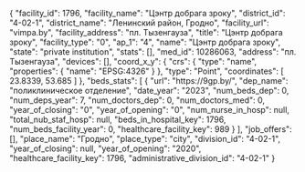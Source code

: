 {
    "facility_id": 1796,
    "facility_name": "Цэнтр добрага зроку",
    "district_id": "4-02-1",
    "district_name": "Ленинский район, Гродно",
    "facility_url": "vimpa.by",
    "facility_address": "пл. Тызенгауза",
    "title": "Цэнтр добрага зроку",
    "facility_type": "0",
    "ap_1": "4",
    "name": "Цэнтр добрага зроку",
    "state": "private institution",
    "stats": [],
    "med_id": 10286063,
    "address": "пл. Тызенгауза",
    "devices": [],
    "coord_x_y": {
        "crs": {
            "type": "name",
            "properties": {
                "name": "EPSG:4326"
            }
        },
        "type": "Point",
        "coordinates": [
            23.8339,
            53.685
        ]
    },
    "beds_stats": [
        {
            "url": "https:\/\/9gp.by\/",
            "dep_name": "поликлиническое отделение",
            "date_year": "2023",
            "num_beds_dep": 0,
            "num_deps_year": 7,
            "num_doctors_dep": 0,
            "num_doctors_med": 0,
            "year_of_closing": "0",
            "year_of_opening": "0",
            "num_nurse_in_hosp": null,
            "total_nub_staf_hosp": null,
            "beds_in_hospital_key": 1796,
            "num_beds_facility_year": 0,
            "healthcare_facility_key": 989
        }
    ],
    "job_offers": [],
    "place_name": "Гродно",
    "place_type": "city",
    "division_id": "4-02-1",
    "year_of_closing": null,
    "year_of_opening": "2020",
    "healthcare_facility_key": 1796,
    "administrative_division_id": "4-02-1"
}